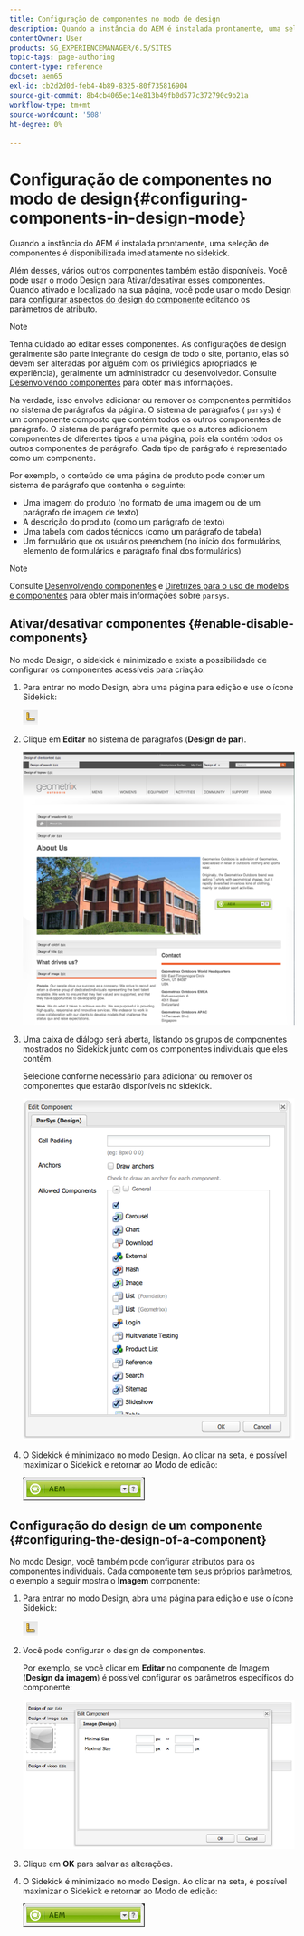 ```yaml
---
title: Configuração de componentes no modo de design
description: Quando a instância do AEM é instalada prontamente, uma seleção de componentes é disponibilizada imediatamente no sidekick. Além desses, vários outros componentes também estão disponíveis. Você pode usar o modo Design para Ativar/desativar esses componentes.
contentOwner: User
products: SG_EXPERIENCEMANAGER/6.5/SITES
topic-tags: page-authoring
content-type: reference
docset: aem65
exl-id: cb2d2d0d-feb4-4b89-8325-80f735816904
source-git-commit: 8b4cb4065ec14e813b49fb0d577c372790c9b21a
workflow-type: tm+mt
source-wordcount: '508'
ht-degree: 0%

---
```


# Configuração de componentes no modo de design{#configuring-components-in-design-mode}

Quando a instância do AEM é instalada prontamente, uma seleção de componentes é disponibilizada imediatamente no sidekick.

Além desses, vários outros componentes também estão disponíveis. Você pode usar o modo Design para [Ativar/desativar esses componentes](#enabledisablecomponentsusingdesignmode). Quando ativado e localizado na sua página, você pode usar o modo Design para [configurar aspectos do design do componente](#configuringcomponentsusingdesignmode) editando os parâmetros de atributo.

>[!NOTE]
>
>Tenha cuidado ao editar esses componentes. As configurações de design geralmente são parte integrante do design de todo o site, portanto, elas só devem ser alteradas por alguém com os privilégios apropriados (e experiência), geralmente um administrador ou desenvolvedor. Consulte [Desenvolvendo componentes](/help/sites-developing/components.md) para obter mais informações.

Na verdade, isso envolve adicionar ou remover os componentes permitidos no sistema de parágrafos da página. O sistema de parágrafos ( `parsys`) é um componente composto que contém todos os outros componentes de parágrafo. O sistema de parágrafo permite que os autores adicionem componentes de diferentes tipos a uma página, pois ela contém todos os outros componentes de parágrafo. Cada tipo de parágrafo é representado como um componente.

Por exemplo, o conteúdo de uma página de produto pode conter um sistema de parágrafo que contenha o seguinte:

* Uma imagem do produto (no formato de uma imagem ou de um parágrafo de imagem de texto)
* A descrição do produto (como um parágrafo de texto)
* Uma tabela com dados técnicos (como um parágrafo de tabela)
* Um formulário que os usuários preenchem (no início dos formulários, elemento de formulários e parágrafo final dos formulários)

>[!NOTE]
>
>Consulte [Desenvolvendo componentes](/help/sites-developing/components.md#paragraphsystem) e [Diretrizes para o uso de modelos e componentes](/help/sites-developing/dev-guidelines-bestpractices.md#guidelines-for-using-templates-and-components) para obter mais informações sobre `parsys`.

## Ativar/desativar componentes {#enable-disable-components}

No modo Design, o sidekick é minimizado e existe a possibilidade de configurar os componentes acessíveis para criação:

1. Para entrar no modo Design, abra uma página para edição e use o ícone Sidekick:

   ![Modo de design](do-not-localize/chlimage_1.png)

1. Clique em **Editar** no sistema de parágrafos (**Design de par**).

   ![screen_shot_2012-02-08at102726am](assets/screen_shot_2012-02-08at102726am.png)

1. Uma caixa de diálogo será aberta, listando os grupos de componentes mostrados no Sidekick junto com os componentes individuais que eles contêm.

   Selecione conforme necessário para adicionar ou remover os componentes que estarão disponíveis no sidekick.

   ![screen_shot_2012-02-08at103407am](assets/screen_shot_2012-02-08at103407am.png)

1. O Sidekick é minimizado no modo Design. Ao clicar na seta, é possível maximizar o Sidekick e retornar ao Modo de edição:

   ![Sidekick minimizado](do-not-localize/sidekick-collapsed.png)

## Configuração do design de um componente {#configuring-the-design-of-a-component}

No modo Design, você também pode configurar atributos para os componentes individuais. Cada componente tem seus próprios parâmetros, o exemplo a seguir mostra o **Imagem** componente:

1. Para entrar no modo Design, abra uma página para edição e use o ícone Sidekick:

   ![Modo de design - Sidekick](do-not-localize/chlimage_1-1.png)

1. Você pode configurar o design de componentes.

   Por exemplo, se você clicar em **Editar** no componente de Imagem (**Design da imagem**) é possível configurar os parâmetros específicos do componente:

   ![chlimage_1-5](assets/chlimage_1-5.png)

1. Clique em **OK** para salvar as alterações.

1. O Sidekick é minimizado no modo Design. Ao clicar na seta, é possível maximizar o Sidekick e retornar ao Modo de edição:

   ![Sidekick minimizado](do-not-localize/sidekick-collapsed-1.png)
